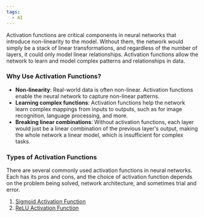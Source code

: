 ```yaml
---
tags:
  - AI
---
```

Activation functions are critical components in neural networks that introduce non-linearity to the model. Without them, the network would simply be a stack of linear transformations, and regardless of the number of layers, it could only model linear relationships. Activation functions allow the network to learn and model complex patterns and relationships in data.
### **Why Use Activation Functions?**
- **Non-linearity**: Real-world data is often non-linear. Activation functions enable the neural network to capture non-linear patterns.
- **Learning complex functions**: Activation functions help the network learn complex mappings from inputs to outputs, such as for image recognition, language processing, and more.
- **Breaking linear combinations**: Without activation functions, each layer would just be a linear combination of the previous layer's output, making the whole network a linear model, which is insufficient for complex tasks.

### Types of Activation Functions
There are several commonly used activation functions in neural networks. Each has its pros and cons, and the choice of activation function depends on the problem being solved, network architecture, and sometimes trial and error.
1. [Sigmoid Activation Function](Sigmoid%20Activation%20Function.md)
2. [ReLU Activation Function](ReLU%20Activation%20Function.md)
